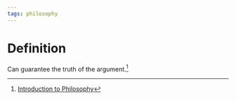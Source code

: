 ```yaml
---
tags: philosophy
---
```


# Definition

Can guarantee the truth of the argument.[^1]

[^1]: [Introduction to Philosophy](zotero://open-pdf/library/items/M84L5RRJ?page=161)